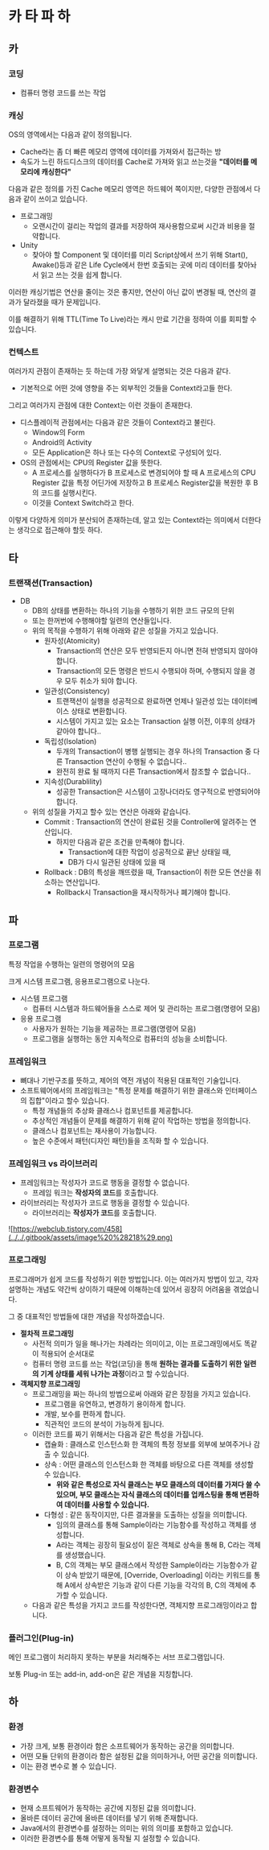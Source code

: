# 카 타 파 하

## 카

### 코딩

* 컴퓨터 명령 코드를 쓰는 작업

### 캐싱

OS의 영역에서는 다음과 같이 정의됩니다.

* Cache라는 좀 더 빠른 메모리 영역에 데이터를 가져와서 접근하는 방
* 속도가 느린 하드디스크의 데이터를 Cache로 가져와 읽고 쓰는것을 **"데이터를 메모리에 캐싱한다"**

다음과 같은 정의를 가진 Cache 메모리 영역은 하드웨어 쪽이지만, 다양한 관점에서 다음과 같이 쓰이고 있습니다.

* 프로그래밍
  * 오랜시간이 걸리는 작업의 결과를 저장하여 재사용함으로써 시간과 비용을 절약합니다.
* Unity
  * 찾아야 할 Component 및 데이터를 미리 Script상에서 쓰기 위해 Start\(\), Awake\(\)등과 같은 Life Cycle에서 한번 호출되는 곳에 미리 데이터를 찾아놔서 읽고 쓰는 것을 쉽게 합니다. 

이러한 캐싱기법은 연산을 줄이는 것은 좋지만, 연산이 아닌 값이 변경될 때, 연산의 결과가 달라졌을 때가 문제입니다.

이를 해결하기 위해 TTL\(Time To Live\)라는 캐시 만료 기간을 정하여 이를 회피할 수 있습니다.

### 컨텍스트

여러가지 관점이 존재하는 듯 하는데 가장 와닿게 설명되는 것은 다음과 같다.

* 기본적으로 어떤 것에 영향을 주는 외부적인 것들을 Context라고들 한다.

그리고 여러가지 관점에 대한 Context는 이런 것들이 존재한다.

* 디스플레이적 관점에서는 다음과 같은 것들이 Context라고 불린다.
  * Window의 Form
  * Android의 Activity
  * 모든 Application은 하나 또는 다수의 Context로 구성되어 있다.
* OS의 관점에서는 CPU의 Register 값을 뜻한다.
  * A 프로세스를 실행하다가 B 프로세스로 변경되어야 할 때 A 프로세스의 CPU Register 값을 특정 어딘가에 저장하고 B 프로세스 Register값을 복원한 후 B의 코드를 실행시킨다.
  * 이것을 Context Switch라고 한다.

이렇게 다양하게 의미가 분산되어 존재하는데, 알고 있는 Context라는 의미에서 더한다는 생각으로 접근해야 할듯 하다.

## 타

### 트랜잭션\(Transaction\)

* DB
  * DB의 상태를 변환하는 하나의 기능을 수행하기 위한 코드 규모의 단위
  * 또는 한꺼번에 수행해야할 일련의 연산들입니다.
  * 위의 목적을 수행하기 위해 아래와 같은 성질을 가지고 있습니다.
    * 원자성\(Atomicity\)
      * Transaction의 연산은 모두 반영되든지 아니면 전혀 반영되지 않아야 합니다.
      * Transaction의 모든 명령은 반드시 수행되야 하며, 수행되지 않을 경우 모두 취소가 되야 합니다.
    * 일관성\(Consistency\)
      * 트랜잭션이 실행을 성공적으로 완료하면 언제나 일관성 있는 데이터베이스 상태로 변환합니다.
      * 시스템이 가지고 있는 요소는 Transaction 실행 이전, 이후의 상태가 같아야 합니다..
    * 독립성\(Isolation\)
      * 두개의 Transaction이 병행 실행되는 경우 하나의 Transaction 중 다른 Transaction 연산이 수행될 수 없습니다..
      * 완전히 완료 될 때까지 다른 Transaction에서 참조할 수 없습니다..
    * 지속성\(Durablility\)
      * 성공한 Transaction은 시스템이 고장나더라도 영구적으로 반영되어야 합니다.
  * 위의 성질을 가지고 할수 있는 연산은 아래와 같습니다.
    * Commit : Transaction의 연산이 완료된 것을 Controller에 알려주는 연산입니다.
      * 하지만 다음과 같은 조건을 만족해야 합니다.
        * Transaction에 대한 작업이 성공적으로 끝난 상태일 때,
        * DB가 다시 일관된 상태에 있을 때
    * Rollback : DB의 특성을 깨뜨렸을 때, Transaction이 취한 모든 연산을 취소하는 연산입니다.
      * Rollback시 Transaction을 재시작하거나 폐기해야 합니다.



## 파

### 프로그램

특정 작업을 수행하는 일련의 명령어의 모음

크게 시스템 프로그램, 응용프로그램으로 나눈다.

* 시스템 프로그램
  * 컴퓨터 시스템과 하드웨어들을 스스로 제어 및 관리하는 프로그램\(명령어 모음\)
* 응용 프로그램
  * 사용자가 원하는 기능을 제공하는 프로그램\(명령어 모음\)
  * 프로그램을 실행하는 동안 지속적으로 컴퓨터의 성능을 소비합니다.

### 프레임워크

* 뼈대나 기반구조를 뜻하고, 제어의 역전 개념이 적용된 대표적인 기술입니다.
* 소프트웨어에서의 프레임워크는 "특정 문제를 해결하기 위한 클래스와 인터페이스의 집합"이라고 할수 있습니다.
  * 특정 개념들의 추상화 클래스나 컴포넌트를 제공합니다.
  * 추상적인 개념들이 문제를 해결하기 위해 같이 작업하는 방법을 정의합니다.
  * 클래스나 컴포넌트는 재사용이 가능합니다.
  * 높은 수준에서 패턴\(디자인 패턴\)들을 조직화 할 수 있습니다.

### 프레임워크 vs 라이브러리

* 프레임워크는 작성자가 코드로 행동을 결정할 수 없습니다.
  * 프레임 워크는 **작성자의 코드**를 호출합니다.
* 라이브러리는 작성자가 코드로 행동을 결정할 수 있습니다.
  * 라이브러리는 **작성자가 코드**를 호출합니다.

![https://webclub.tistory.com/458](../../.gitbook/assets/image%20%28218%29.png)

### 프로그래밍

프로그래머가 쉽게 코드를 작성하기 위한 방법입니다. 이는 여러가지 방법이 있고, 각자 설명하는 개념도 약간씩 상이하기 때문에 이해하는데 있어서 굉장히 어려움을 겪었습니다.

그 중 대표적인 방법들에 대한 개념을 작성하겠습니다.

* **절차적 프로그래밍**
  * 사전적 의미가 일을 해나가는 차례라는 의미이고, 이는 프로그래밍에서도 똑같이 적용되어 순서대로 
  * 컴퓨터 명령 코드를 쓰는 작업\(코딩\)을 통해 **원하는 결과를 도출하기 위한 일련의 기계 상태를 세워 나가는 과정**이라고 할 수있습니다.
* **객체지향 프로그래밍**
  * 프로그래밍을 짜는 하나의 방법으로써 아래와 같은 장점을 가지고 있습니다.
    * 프로그램을 유연하고, 변경하기 용이하게 합니다.
    * 개발, 보수를 편하게 합니다.
    * 직관적인 코드의 분석이 가능하게 됩니다.
  * 이러한 코드를 짜기 위해서는 다음과 같은 특성을 가집니다.
    * 캡슐화 : 클래스로 인스턴스화 한 객체의 특정 정보를 외부에 보여주거나 감출 수 있습니다.
    * 상속 : 어떤 클래스의 인스턴스화 한 객체를 바탕으로 다른 객체를 생성할 수 있습니다.
      * **위와 같은 특성으로 자식 클래스는 부모 클래스의 데이터를 가져다 쓸 수 있으며, 부모 클래스는 자식 클래스의 데이터를 업캐스팅을 통해 변환하여 데이터를 사용할 수 있습니다.**
    * 다형성 : 같은 동작이지만, 다른 결과물을 도출하는 성질을 의미합니다.
      * 임의의 클래스를 통해 Sample이라는 기능함수를 작성하고 객체를 생성합니다.
      * A라는 객체는 굉장히 필요성이 짙은 객체로 상속을 통해 B, C라는 객체를 생성했습니다.
      * B, C의 객체는 부모 클래스에서 작성한 Sample이라는 기능함수가 같이 상속 받았기 때문에, \[Override, Overloading\] 이라는 키워드를 통해 A에서 상속받은 기능과 같이 다른 기능을 각각의 B, C의 객체에 추가할 수 있습니다.
  * 다음과 같은 특성을 가지고 코드를 작성한다면, 객체지향 프로그래밍이라고 합니다.



### 플러그인\(Plug-in\)

메인 프로그램이 처리하지 못하는 부분을 처리해주는 서브 프로그램입니다.

보통 Plug-in 또는 add-in, add-on은 같은 개념을 지칭합니다.



## 하

### 환경

* 가장 크게, 보통 환경이라 함은 소프트웨어가 동작하는 공간을 의미합니다.
* 어떤 모듈 단위의 환경이라 함은 설정된 값을 의미하거나, 어떤 공간을 의미합니다.
* 이는 환경 변수로 볼 수 있습니다.

### 환경변수

* 현재 소프트웨어가 동작하는 공간에 지정된 값을 의미합니다.
* 올바른 데이터 공간에 올바른 데이터를 넣기 위해 존재합니다.
* Java에서의 환경변수를 설정하는 의미는 위의 의미를 포함하고 있습니다.
* 이러한 환경변수를 통해 어떻게 동작될 지 설정할 수 있습니다.

